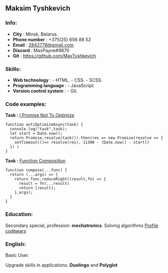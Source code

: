 ## Maksim Tyshkevich

### Info:

- **City** : Minsk, Belarus.
- **Phone number** : +375(25) 656 88 52
- **Email** : [2842778@gmail.com](http://2842778@gmail.com)
- **Discord** : MaxPayne#9870
- **Git** : <https://github.com/MaxTyshkevich>

### Skills:

- **Web technology** : - HTML. - CSS. - SCSS.
- **Programming language** : - JavaScript.
- **Version control system** : - Git.

### Code examples:

**Task :** [I Promise Not To Optimize](https://www.codewars.com/kata/58d014421c694f71630000bc)

```
function antiOptimizeAsync(task) {
  console.log("task",task);
  let start = Date.now();
  return Promise.resolve(task()).then(res => new Promise(resolve => {
    setTimeout(()=> resolve(res), 11300 - (Date.now() - start))
  }) )
}
```

**Task :** [Function Composition](https://www.codewars.com/kata/5421c6a2dda52688f6000af8)

```
function compose(...func) {
  return (...args) => {
    return func.reduceRight((result,fn) => {
      result = fn(...result)
      return [result];
    },args);
  }
}
```

### Education:

Secondary special, profession: **mechatronics**.
Solving algorithms [Profile codewars](https://www.codewars.com/users/Max%20Tyshkevich)

### English:

Basic User.

Upgrade skills in applications. **Duolingo** and **Polyglot**

